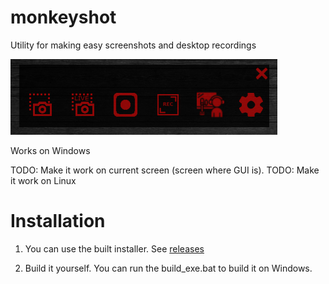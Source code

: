 # monkeyshot
Utility for making easy screenshots and desktop recordings
<p align="left"><img width="427" height="121" src="https://github.com/MihailCosmin/monkeyshot/blob/main/monkeyshot/img/demo.jpg"></p>


Works on Windows

TODO: Make it work on current screen (screen where GUI is).
TODO: Make it work on Linux


# Installation

1. You can use the built installer. See <a href="https://github.com/MihailCosmin/monkeyshot/releases">releases</a>

2. Build it yourself. You can run the build_exe.bat to build it on Windows.
